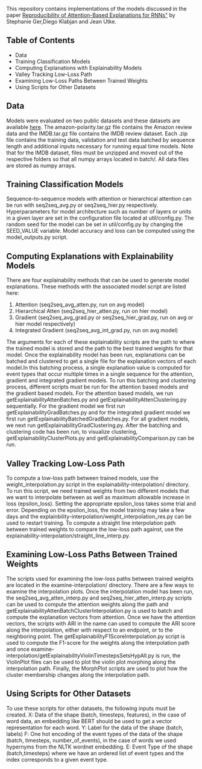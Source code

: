 This repository contains implementations of the models discussed in the paper 
[Reproducibility of Attention-Based Explanations for RNNs"](https://arxiv.org/TBD)
by Stephanie Ger,Diego Klabjan and Jean Utke. 

## Table of Contents
* Data
* Training Classification Models
* Computing Explanations with Explainability Models
* Valley Tracking Low-Loss Path
* Examining Low-Loss Paths Between Trained Weights
* Using Scripts for Other Datasets

## Data 
Models were evaluated on two public datasets and these datasets are available [here](https://northwestern.app.box.com/folder/121557674519). The amazon-polarity.tar.gz file contains the Amazon review data and the IMDB.tar.gz file contains the IMDB review dataset. Each .zip file contains the training data, validation and test data batched by sequence length and additional inputs necessary for running equal time models. Note that for the IMDB dataset, files must be unzipped and moved out of the respective folders so that all numpy arrays located in batch/. All data files are stored as numpy arrays.

## Training Classification Models
Sequence-to-sequence models with attention or hierarchical attention can be run with seq2seq_avg.py or seq2seq_hier.py respectively. Hyperparameters for model architecture such as number of layers or units in a given layer are set in the configuration file located at util/config.py. The random seed for the model can be set in util/config.py by changing the SEED_VALUE variable. Model accuracy and loss can be computed using the model_outputs.py script.

## Computing Explanations with Explainability Models

There are four explainability methods that can be used to generate model explanations. These methods with the associated model script are listed here:

1. Attention (seq2seq_avg_atten.py, run on avg model)
2. Hierarchical Atten (seq2seq_hier_atten.py, run on hier model)
3. Gradient (seq2seq_avg_grad.py or seq2seq_hier_grad.py, run on avg or hier model respectively)
4. Integrated Gradient (seq2seq_avg_int_grad.py, run on avg model)

The arguments for each of these explainability scripts are the path to where the trained model is stored and the path to the best trained weights for that model. Once the explainability model has been run, explanations can be batched and clustered to get a single file for the explanation vectors of each model.In this batching process, a single explanation value is computed for event types that occur multiple times in a single sequence for the attention, gradient and integrated gradient models. To run this batching and clustering process, different scripts must be run for the attention based models and the gradient based models. For the attention based models, we run getExplainabilityAttenBatches.py and getExplainabilityAttenClustering.py sequentially. For the gradient model we first run getExplainabilityGradBatches.py and for the integrated gradient model we first run getExplainabilityBatchedGradBatches.py. For all gradient models, we next run getExplainabilityGradClustering.py. After the batching and clustering code has been run, to visualize clustering, getExplainabilityClusterPlots.py and getExplainabilityComparison.py can be run.

## Valley Tracking Low-Loss Path

To compute a low-loss path between trained models, use the weight_interpolation.py script in the explainability-interpolation/ directory. To run this script, we need trained weights from two different models that we want to interpolate between as well as maximum allowable increase in loss (epsilon_loss). Setting the appropriate epsilon_loss takes some trial and error. Depending on the epsilon_loss, the model training may take a few days and the explainbility-interpolation/weight_interpolation_res.py can be used to restart training. To compute a straight line interpolation path between trained weights to compare the low-loss path against, use the explainability-interpolation/straight_line_interp.py. 

## Examining Low-Loss Paths Between Trained Weights

The scripts used for examining the low-loss paths between trained weights are located in the examine-interpolation/ directory. There are a few ways to examine the interpolation plots. Once the interpolation model has been run, the seq2seq_avg_atten_interp.py and seq2seq_hier_atten_interp.py scripts can be used to compute the attention weights along the path and getExplainabilityAttenBatchClusterInterpolation.py is used to batch and compute the explanation vectors from attention. Once we have the attention vectors, the scripts with ARI in the name can used to compute the ARI score along the interpolation, either with respect to an endpoint, or to the neighboring point. The getExplainabilityF1ScoreInterpolation.py script is used to compute the F1-score for the weights along the interpolation path and once examine-interpolation/getExplainabilityViolinTimestepsSetsHypAll.py is run, the ViolinPlot files can be used to plot the violin plot morphing along the interpolation path. Finally, the MorphPlot scripts are used to plot how the cluster membership changes along the interpolation path. 

## Using Scripts for Other Datasets
To use these scripts for other datasets, the following inputs must be created.
X: Data of the shape (batch, timesteps, features), in the case of word data, an embedding like BERT should be used to get a vector representation for each word. 
Y: Label for the data of the shape (batch, labels)
F: One hot encoding of the event types of the data of the shape (batch, timesteps, number_of_events), in the case of words we used hypernyms from the NLTK wordnet embedding. 
E: Event Type of the shape (batch,timesteps) where we have an ordered list of event types and the index corresponds to a given event type. 
